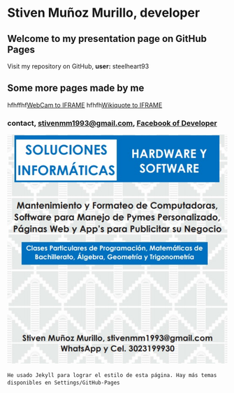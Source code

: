 
# Stiven Muñoz Murillo, developer

## Welcome to my presentation page on GitHub Pages
Visit my repository on GitHub, **user:** steelheart93 

## Some more pages made by me
hfhffhf[WebCam to IFRAME](https://steelheart93.github.io/camara)
hfhfh[Wikiquote to IFRAME](https://steelheart93.github.io/wikiquote)

### contact, stivenmm1993@gmail.com, [Facebook of Developer](https://www.facebook.com/stiven.munozmurillo)

![publicidad](pendon.jpg)

```He usado Jekyll para lograr el estilo de esta página. Hay más temas disponibles en Settings/GitHub-Pages```
